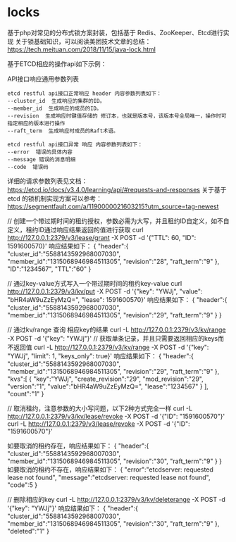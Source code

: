 # locks
基于php对常见的分布式锁方案封装，包括基于 Redis、ZooKeeper、Etcd进行实现
关于锁基础知识，可以阅读美团技术文章的总结：https://tech.meituan.com/2018/11/15/java-lock.html


基于ETCD相应的操作api如下示例：


API接口响应通用参数列表

    etcd restful api接口正常响应 header 内容参数列表如下：
    --cluster_id  生成响应的集群的ID。
    --member_id  生成响应的成员的ID。
    --revision  生成响应时键值存储的 修订本，也就是版本号，该版本号全局唯一，操作时可指定相应的版本进行操作
    --raft_term  生成响应时成员的Raft术语。

    etcd restful api接口异常 响应 内容参数列表如下：
    --error  错误的具体内容
    --message 错误的消息明细
    --code  错误码

详细的请求参数列表见文档： https://etcd.io/docs/v3.4.0/learning/api/#requests-and-responses
关于基于 etcd 的锁机制实现方案可以参考： https://segmentfault.com/a/1190000021603215?utm_source=tag-newest


// 创建一个带过期时间的租约授权，参数必需为大写，并且租约ID自定义，如不自定义，租约ID通过响应结果返回的值进行获取
curl http://127.0.0.1:2379/v3/lease/grant -X POST -d '{"TTL": 60, "ID": 1591600570}'
响应结果如下：
{
    "header":{
        "cluster_id":"5588143592968007030",
        "member_id":"1315068946984511305",
        "revision":"28",
        "raft_term":"9"
    },
    "ID":"1234567",
    "TTL":"60"
}

// 通过key-value方式写入一个带过期时间的租约key-value
curl http://127.0.0.1:2379/v3/kv/put -X POST -d '{"key": "YWJj", "value": "bHR4aW9uZzEyMzQ=", "lease": 1591600570}'
响应结果如下：
{
    "header":{
        "cluster_id":"5588143592968007030",
        "member_id":"1315068946984511305",
        "revision":"29",
        "raft_term":"9"
    }
}

// 通过kv/range 查询 相应key的结果
curl -L http://127.0.0.1:2379/v3/kv/range -X POST -d '{"key": "YWJj"}'
// 获取单条记录，并且只需要返回相应的keys而不返回值
curl -L http://127.0.0.1:2379/v3/kv/range -X POST -d '{"key": "YWJj", "limit": 1, "keys_only": true}'
响应结果如下：
{
    "header":{
        "cluster_id":"5588143592968007030",
        "member_id":"1315068946984511305",
        "revision":"29",
        "raft_term":"9"
    },
    "kvs":[
        {
            "key":"YWJj",
            "create_revision":"29",
            "mod_revision":"29",
            "version":"1",
            "value":"bHR4aW9uZzEyMzQ=",
            "lease":"1234567"
        }
    ],
    "count":"1"
}

// 取消租约，注意参数的大小写问题，以下2种方式完全一样
curl -L http://127.0.0.1:2379/v3/kv/lease/revoke -X POST -d '{"ID": "1591600570"}'
curl -L http://127.0.0.1:2379/v3/lease/revoke -X POST -d '{"ID": "1591600570"}'

如要取消的租约存在，响应结果如下：
{
    "header":{
        "cluster_id":"5588143592968007030",
        "member_id":"1315068946984511305",
        "revision":"30",
        "raft_term":"9"
    }
}
如要取消的租约不存在，响应结果如下：
{
    "error":"etcdserver: requested lease not found",
    "message":"etcdserver: requested lease not found",
    "code":5
}

// 删除相应的key
curl -L http://127.0.0.1:2379/v3/kv/deleterange -X POST -d '{"key": "YWJj"}'
响应结果如下：
{
    "header":{
        "cluster_id":"5588143592968007030",
        "member_id":"1315068946984511305",
        "revision":"30",
        "raft_term":"9"
    },
    "deleted":"1"
}
